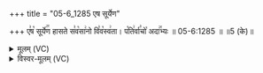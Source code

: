 +++
title = "05-6_1285 एष सूर्येण"

+++
ए꣣ष꣡ सूर्ये꣢꣯ण हासते स꣣व꣡सा꣢नो वि꣣व꣡स्व꣢ता। प꣡ति꣢र्वा꣣चो꣡ अदा꣢꣯भ्यः ॥ 05-6:1285 ॥ ॥5 (के)॥

<details><summary>मूलम् (VC)</summary>

ए꣣ष꣡ सूर्ये꣢꣯ण हासते सं꣣व꣡सा꣢नो वि꣣व꣡स्व꣢ता । प꣡ति꣢र्वा꣣चो꣡ अदा꣢꣯भ्यः ॥१२८५
</details>

<details><summary>विस्वर-मूलम् (VC)</summary>

एष सूर्येण हासते संवसानो विवस्वता । पतिर्वाचो अदाभ्यः ॥१२८५
</details>
